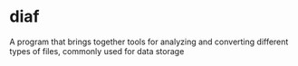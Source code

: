 # diaf
A program that brings together tools for analyzing and converting different types of files, commonly used for data storage
